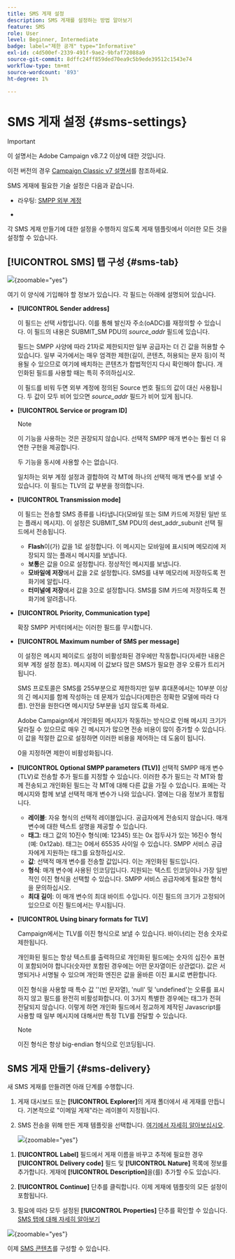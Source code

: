 ```yaml
---
title: SMS 게재 설정
description: SMS 게재를 설정하는 방법 알아보기
feature: SMS
role: User
level: Beginner, Intermediate
badge: label="제한 공개" type="Informative"
exl-id: c4d500ef-2339-491f-9ae2-9bfaf72088a9
source-git-commit: 8dffc24ff859ded70ea9c5b9ede39512c1543e74
workflow-type: tm+mt
source-wordcount: '893'
ht-degree: 1%

---
```


# SMS 게재 설정 {#sms-settings}

>[!IMPORTANT]
>
>이 설명서는 Adobe Campaign v8.7.2 이상에 대한 것입니다.
>
>이전 버전의 경우 [Campaign Classic v7 설명서](https://experienceleague.adobe.com/en/docs/campaign-classic/using/sending-messages/sending-messages-on-mobiles/sms-set-up/sms-set-up)를 참조하세요.

SMS 게재에 필요한 기술 설정은 다음과 같습니다.

* 라우팅: [SMPP 외부 계정](smpp-external-account.md#smpp-connection-settings)

* [  ](#sms-tab)

각 SMS 게재 만들기에 대한 설정을 수행하지 않도록 게재 템플릿에서 이러한 모든 것을 설정할 수 있습니다.

## **[!UICONTROL SMS]** 탭 구성 {#sms-tab}

![](assets/send_settings.png){zoomable="yes"}

여기 이 양식에 기입해야 할 정보가 있습니다. 각 필드는 아래에 설명되어 있습니다.

* **[!UICONTROL Sender address]**

  이 필드는 선택 사항입니다. 이를 통해 발신자 주소(oADC)를 재정의할 수 있습니다. 이 필드의 내용은 SUBMIT_SM PDU의 *source_addr* 필드에 있습니다.

  필드는 SMPP 사양에 따라 21자로 제한되지만 일부 공급자는 더 긴 값을 허용할 수 있습니다. 일부 국가에서는 매우 엄격한 제한(길이, 콘텐츠, 허용되는 문자 등)이 적용될 수 있으므로 여기에 배치하는 콘텐츠가 합법적인지 다시 확인해야 합니다. 개인화된 필드를 사용할 때는 특히 주의하십시오.

  이 필드를 비워 두면 외부 계정에 정의된 Source 번호 필드의 값이 대신 사용됩니다. 두 값이 모두 비어 있으면 *source_addr* 필드가 비어 있게 됩니다.

* **[!UICONTROL Service or program ID]**

  >[!NOTE]
  >
  >이 기능을 사용하는 것은 권장되지 않습니다. 선택적 SMPP 매개 변수는 훨씬 더 유연한 구현을 제공합니다.
  >
  >두 기능을 동시에 사용할 수는 없습니다.

  일치하는 외부 계정 설정과 결합하여 각 MT에 하나의 선택적 매개 변수를 보낼 수 있습니다. 이 필드는 TLV의 값 부분을 정의합니다.

* **[!UICONTROL Transmission mode]**

  이 필드는 전송할 SMS 종류를 나타냅니다(모바일 또는 SIM 카드에 저장된 일반 또는 플래시 메시지). 이 설정은 SUBMIT_SM PDU의 dest_addr_subunit 선택 필드에서 전송됩니다.

   * **Flash**&#x200B;이(가) 값을 1로 설정합니다. 이 메시지는 모바일에 표시되며 메모리에 저장되지 않는 플래시 메시지를 보냅니다.
   * **보통**&#x200B;은 값을 0으로 설정합니다. 정상적인 메시지를 보냅니다.
   * **모바일에 저장**&#x200B;에서 값을 2로 설정합니다. SMS를 내부 메모리에 저장하도록 전화기에 알립니다.
   * **터미널에 저장**&#x200B;에서 값을 3으로 설정합니다. SMS를 SIM 카드에 저장하도록 전화기에 알려줍니다.

* **[!UICONTROL Priority, Communication type]**

  확장 SMPP 커넥터에서는 이러한 필드를 무시합니다.

* **[!UICONTROL Maximum number of SMS per message]**

  이 설정은 메시지 페이로드 설정이 비활성화된 경우에만 작동합니다(자세한 내용은 외부 계정 설정 참조). 메시지에 이 값보다 많은 SMS가 필요한 경우 오류가 트리거됩니다.

  SMS 프로토콜은 SMS를 255부분으로 제한하지만 일부 휴대폰에서는 10부분 이상의 긴 메시지를 함께 작성하는 데 문제가 있습니다(제한은 정확한 모델에 따라 다름). 안전을 원한다면 메시지당 5부분을 넘지 않도록 하세요.

  Adobe Campaign에서 개인화된 메시지가 작동하는 방식으로 인해 메시지 크기가 달라질 수 있으므로 매우 긴 메시지가 많으면 전송 비용이 많이 증가할 수 있습니다. 이 값을 적절한 값으로 설정하면 이러한 비용을 제어하는 데 도움이 됩니다.

  0을 지정하면 제한이 비활성화됩니다.

* **[!UICONTROL Optional SMPP parameters (TLV)]**
선택적 SMPP 매개 변수(TLV)로 전송할 추가 필드를 지정할 수 있습니다. 이러한 추가 필드는 각 MT와 함께 전송되고 개인화된 필드는 각 MT에 대해 다른 값을 가질 수 있습니다.
표에는 각 메시지와 함께 보낼 선택적 매개 변수가 나와 있습니다. 열에는 다음 정보가 포함됩니다.
   * **레이블**: 자유 형식의 선택적 레이블입니다. 공급자에게 전송되지 않습니다. 매개 변수에 대한 텍스트 설명을 제공할 수 있습니다.
   * **태그**: 태그 값의 10진수 형식(예: 12345) 또는 0x 접두사가 있는 16진수 형식(예: 0x12ab). 태그는 0에서 65535 사이일 수 있습니다. SMPP 서비스 공급자에게 지원하는 태그를 요청하십시오.
   * **값**: 선택적 매개 변수를 전송할 값입니다. 이는 개인화된 필드입니다.
   * **형식**: 매개 변수에 사용된 인코딩입니다. 지원되는 텍스트 인코딩이나 가장 일반적인 이진 형식을 선택할 수 있습니다. SMPP 서비스 공급자에게 필요한 형식을 문의하십시오.
   * **최대 길이**: 이 매개 변수의 최대 바이트 수입니다. 이진 필드의 크기가 고정되어 있으므로 이진 필드에서는 무시됩니다.

* **[!UICONTROL Using binary formats for TLV]**

  Campaign에서는 TLV를 이진 형식으로 보낼 수 있습니다. 바이너리는 전송 숫자로 제한됩니다.

  개인화된 필드는 항상 텍스트를 출력하므로 개인화된 필드에는 숫자의 십진수 표현이 포함되어야 합니다(숫자만 포함된 경우에는 어떤 문자열이든 상관없다). 값은 서명되거나 서명될 수 있으며 개인화 엔진은 값을 올바른 이진 표시로 변환합니다.

  이진 형식을 사용할 때 특수 값 &#39;&#39;(빈 문자열), &#39;null&#39; 및 &#39;undefined&#39;는 오류를 표시하지 않고 필드를 완전히 비활성화합니다. 이 3가지 특별한 경우에는 태그가 전혀 전달되지 않습니다. 이렇게 하면 개인화 필드에서 정교하게 제작된 Javascript를 사용할 때 일부 메시지에 대해서만 특정 TLV를 전달할 수 있습니다.

  >[!NOTE]
  >
  >이진 형식은 항상 big-endian 형식으로 인코딩됩니다.

## SMS 게재 만들기 {#sms-delivery}

새 SMS 게재를 만들려면 아래 단계를 수행합니다.

1. 게재 대시보드 또는 **[!UICONTROL Explorer]**&#x200B;의 게재 폴더에서 새 게재를 만듭니다.  기본적으로 &quot;이메일 게재&quot;라는 레이블이 지정됩니다.

1. SMS 전송을 위해 만든 게재 템플릿을 선택합니다. [여기에서 자세히 알아보십시오](sms-mid-sourcing.md#sms-delivery-template).

   ![](assets/sms_create.png){zoomable="yes"}

<!-- * For standalone instance,  [learn more here](sms-standalone-instance.md#sms-delivery-template).
* For mid-sourcing infrastructure, -->

1. **[!UICONTROL Label]** 필드에서 게재 이름을 바꾸고 추적에 필요한 경우 **[!UICONTROL Delivery code]** 필드 및 **[!UICONTROL Nature]** 목록에 정보를 추가합니다. 게재에 **[!UICONTROL Description]**&#x200B;을(를) 추가할 수도 있습니다.

1. **[!UICONTROL Continue]** 단추를 클릭합니다. 이제 게재에 템플릿의 모든 설정이 포함됩니다.

1. 필요에 따라 모두 설정된 **[!UICONTROL Properties]** 단추를 확인할 수 있습니다. [SMS 탭에 대해 자세히 알아보기](#sms-tab)

![](assets/sms_settings.png){zoomable="yes"}

이제 [SMS 콘텐츠](sms-content.md)를 구성할 수 있습니다.
